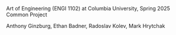Art of Engineering (ENGI 1102) at Columbia University, Spring 2025
Common Project

Anthony Ginzburg, Ethan Badner, Radoslav Kolev, Mark Hrytchak

